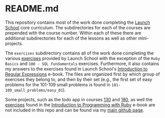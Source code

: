 # README.md
This repository contains most of the work done completing the [Launch School](https://www.launchschool.com) core curriculum. The subdirectories for each of the courses are prepended with the course number. Within each of these there are additional subdirectories for each of the lessons as well as other mini-projects.

The `exercises` subdirectory contains all of the work done completing the various [exercises](https://launchschool.com/exercises) provided by Launch School with the exception of the `Ruby Basics` and `180 - SQL Fundamentals` exercises. Furthermore, it also contains my answers to the exercises found in Launch School's [Introduction to Regular Expressions](https://launchschool.com/books/regex) e-book. The files are organized first by which group of exercises they belong to, and then by their set (e.g., the first set of easy problems for the 101-109 small problems is found in `101-109_small_problems/easy_01`).

Some projects, such as the todo app in courses [130](https://github.com/ncalibey/todolist_project) and [180](https://github.com/ncalibey/180_todos_app), as well the [exercises](https://github.com/ncalibey/LaunchSchool_ITP_Exercises) found in the [Introduction to Programming with Ruby](https://launchschool.com/books/ruby) e-book are not included in this repo and can be found via my [main github page](https://github.com/ncalibey).
